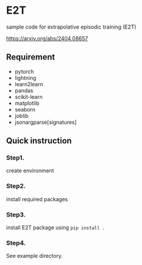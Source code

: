 # E2T
sample code for extrapolative episodic training (E2T)

https://arxiv.org/abs/2404.08657

## Requirement
- pytorch
- lightning
- learn2learn
- pandas
- scikit-learn
- matplotlib
- seaborn
- joblib
- jsonargparse[signatures]

## Quick instruction
### Step1.
create environment

### Step2.
install required packages

### Step3.
install E2T package using `pip install .`

### Step4.
See example directory.



